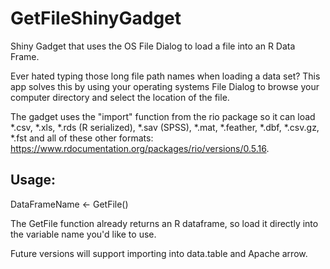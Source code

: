 # GetFileShinyGadget
Shiny Gadget that uses the OS File Dialog to load a file into an R Data Frame.

Ever hated typing those long file path names when loading a data set? This app solves this by using your operating systems File Dialog to browse your computer directory and select the location of the file.

The gadget uses the "import" function from the rio package so it can load *.csv, *.xls, *.rds (R serialized), *.sav (SPSS), *.mat, *.feather, *.dbf, *.csv.gz, *.fst and all of these other formats: https://www.rdocumentation.org/packages/rio/versions/0.5.16.

## Usage:
DataFrameName <- GetFile()

The GetFile function already returns an R dataframe, so load it directly into the variable name you'd like to use.

Future versions will support importing into data.table and Apache arrow. 


